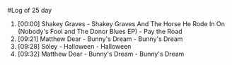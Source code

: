 #Log of 25 day

1. [00:00] Shakey Graves - Shakey Graves And The Horse He Rode In On (Nobody's Fool and The Donor Blues EP) - Pay the Road
1. [09:21] Matthew Dear - Bunny's Dream - Bunny's Dream
1. [09:28] Sóley - Halloween - Halloween
1. [09:32] Matthew Dear - Bunny's Dream - Bunny's Dream
